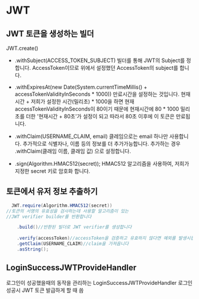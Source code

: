 # JWT


## JWT 토큰을 생성하는 빌더

JWT.create()

- .withSubject(ACCESS_TOKEN_SUBJECT) 
    빌더를 통해 JWT의 Subject를 정합니다. AccessToken이므로 위에서 설정했던 
    AccessToken의 subject를 합니다.

- .withExpiresAt(new Date(System.currentTimeMillis() + accessTokenValidityInSeconds * 1000))
만료시간을 설정하는 것입니다. 현재 시간 + 저희가 설정한 시간(밀리초) * 1000을 하면
현재 accessTokenValidityInSeconds이 80이기 때문에
현재시간에 80 * 1000 밀리초를 더한 '현재시간 + 80초'가 설정이 되고
따라서 80초 이후에 이 토큰은 만료됩니다.

- .withClaim(USERNAME_CLAIM, email)
  클레임으로는 email 하나만 사용합니다.
  추가적으로 식별자나, 이름 등의 정보를 더 추가가능합니다.
  추가하는 경우 .withClaim(클래임 이름, 클래임 값) 으로 설정합니다.

- .sign(Algorithm.HMAC512(secret));
  HMAC512 알고리즘을 사용하여, 저희가 지정한 secret 키로 암호화 합니다.

## 토큰에서 유저 정보 추출하기

```java
  JWT.require(Algorithm.HMAC512(secret))
//토큰의 서명의 유효성을 검사하는데 사용할 알고리즘이 있는
//JWT verifier builder를 반환합니다

    .build()//반환된 빌더로 JWT verifier를 생성합니다
    
    .verify(accessToken)//accessToken을 검증하고 유효하지 않다면 예외를 발생시킵니다.
    .getClaim(USERNAME_CLAIM)//claim을 가져옵니다
    .asString();
```

## LoginSuccessJWTProvideHandler
로그인이 성공했을때의 동작을 관리하는 LoginSuccessJWTProvideHandler
로그인 성공시 JWT 토큰 발급하게 할 때 씀

